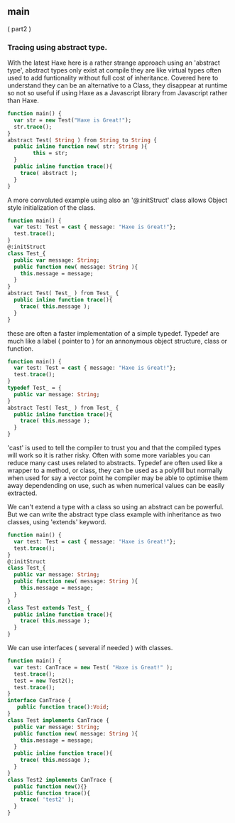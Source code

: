 ## main
( part2 )

### Tracing using abstract type.

With the latest Haxe here is a rather strange approach using an 'abstract type', abstract types only exist at compile they are like virtual types often used to add funtionality without full cost of inheritance.  Covered here to understand they can be an alternative to a Class, they disappear at runtime so not so useful if using Haxe as a Javascript library from Javascript rather than Haxe.
  
```Haxe
function main() {
  var str = new Test("Haxe is Great!");
  str.trace();
}
abstract Test( String ) from String to String {
  public inline function new( str: String ){
		this = str;
  }
  public inline function trace(){
    trace( abstract );
  }
}
```
  
A more convoluted example using also an '@:initStruct' class allows Object style initialization of the class.

```Haxe
function main() {
  var test: Test = cast { message: "Haxe is Great!"};
  test.trace();
}
@:initStruct
class Test_{
  public var message: String;
  public function new( message: String ){
    this.message = message;
  }
}
abstract Test( Test_ ) from Test_ {
  public inline function trace(){
    trace( this.message );
  }
}
```
  
these are often a faster implementation of a simple typedef. Typedef are much like a label ( pointer to ) for an annonymous object structure, class or function. 
  
```Haxe
function main() {
  var test: Test = cast { message: "Haxe is Great!"};
  test.trace();
}
typedef Test_ = {
  public var message: String;
}
abstract Test( Test_ ) from Test_ {
  public inline function trace(){
    trace( this.message );
  }
}
```
  
'cast' is used to tell the compiler to trust you and that the compiled types will work so it is rather risky.  Often with some more variables you can reduce many cast uses related to abstracts. Typedef are often used like a wrapper to a method, or class, they can be used as a polyfill but normally when used for say a vector point he compiler may be able to optimise them away dependending on use, such as when numerical values can be easily extracted.  
   
We can't extend a type with a class so using an abstract can be powerful. But we can write the abstract type class example with inheritance as two classes, using 'extends' keyword.   
  
```Haxe
function main() {
  var test: Test = cast { message: "Haxe is Great!"};
  test.trace();
}
@:initStruct
class Test_{
  public var message: String;
  public function new( message: String ){
    this.message = message;
  }
}
class Test extends Test_ {
  public inline function trace(){
    trace( this.message );
  }
}
```
  
We can use interfaces ( several if needed ) with classes.  
  
```Haxe
function main() {
  var test: CanTrace = new Test( "Haxe is Great!" );
  test.trace();
  test = new Test2();
  test.trace();
}
interface CanTrace {
   public function trace():Void;
}
class Test implements CanTrace {
  public var message: String;
  public function new( message: String ){
    this.message = message;
  }
  public inline function trace(){
    trace( this.message );
  }
}
class Test2 implements CanTrace {
  public function new(){}
  public function trace(){
    trace( 'test2' );
  }
}
